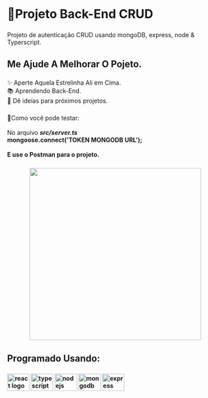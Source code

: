 <h1 align="left">💾Projeto Back-End CRUD</h1>

###

<p align="left">Projeto de autenticação CRUD usando mongoDB, express, node & Typerscript.</p>

###

<h2 align="left">Me Ajude A Melhorar O Pojeto.</h2>

###

<p align="left">✨ Aperte Aquela Estrelinha Ali em Cima.<br>📚 Aprendendo Back-End.<br>🎯 Dê ideias para próximos projetos.</p>

###

<p align="left">🤔Como você pode testar:<br><br>No arquivo <strong><i>src/server.ts</i></strong, coloque seu token mongoDB na linha 7 em:<br><br>mongoose.connect('TOKEN MONGODB URL');<br><br>E use o Postman para o projeto.</p>

###

<div align="center">
  <img height="400" src="https://i.imgur.com/wS5xhQo.png"  />
</div>

###

<h2 align="left">Programado Usando:</h2>

###

<div align="left">
  <img src="https://cdn.jsdelivr.net/gh/devicons/devicon/icons/react/react-original.svg" height="40" width="52" alt="react logo"  />
  <img src="https://cdn.jsdelivr.net/gh/devicons/devicon/icons/typescript/typescript-original.svg" height="40" width="52" alt="typescript logo"  />
  <img src="https://cdn.jsdelivr.net/gh/devicons/devicon/icons/nodejs/nodejs-original.svg" height="40" width="52" alt="nodejs logo"  />
  <img src="https://cdn.jsdelivr.net/gh/devicons/devicon/icons/mongodb/mongodb-original.svg" height="40" width="52" alt="mongodb logo"  />
  <img src="https://cdn.jsdelivr.net/gh/devicons/devicon/icons/express/express-original.svg" height="40" width="52" alt="express logo"  />
</div>

###

